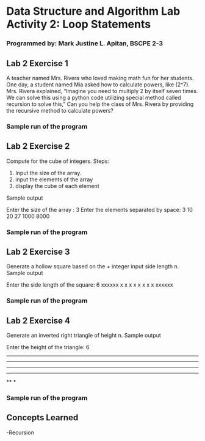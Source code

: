 # Data Structure and Algorithm Lab Activity 2: Loop Statements 
### Programmed by: Mark Justine L. Apitan, BSCPE 2-3

## Lab 2 Exercise 1
A teacher named Mrs. Rivera who loved making math fun for her students. One day, a student named Mia asked how to calculate powers, like (2^7). Mrs. Rivera explained, “Imagine you need to multiply 2 by itself seven times. We can solve this using a python code utilizing  special method called recursion to solve this,” 
Can you help the class of Mrs. Rivera by providing the recursive method to calculate powers?

### Sample run of the program

## Lab 2 Exercise 2
Compute for the cube of integers.
Steps:
1. Input the size of the array.
2. input the elements of the array
3. display the cube of each element

Sample output

Enter the size of the array : 3
Enter the elements separated by space: 3 10 20
27
1000
8000 

### Sample run of the program

## Lab 2 Exercise 3
Generate a hollow square based on the + integer input side length n.
Sample output

Enter the side length of the square: 6
xxxxxx
x    x
x    x
x    x
x    x
xxxxxx

### Sample run of the program

## Lab 2 Exercise 4
Generate an inverted right triangle of height n.
Sample output

Enter the height of the triangle: 6
******
*****
****
***
**
*

### Sample run of the program

## Concepts Learned
-Recursion